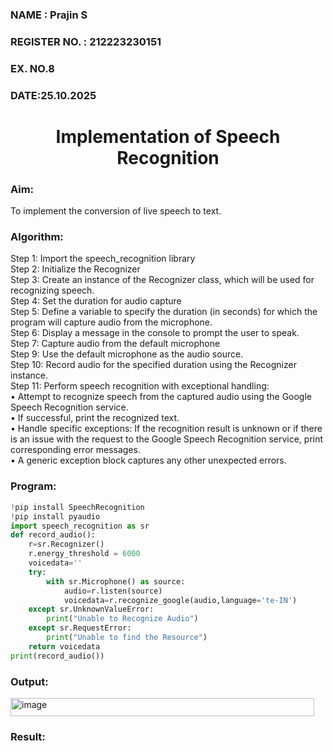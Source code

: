  <H3>NAME : Prajin S</H3>
<H3>REGISTER NO. : 212223230151</H3>
<H3>EX. NO.8</H3>
<H3>DATE:25.10.2025</H3>
<H1 ALIGN =CENTER>Implementation of Speech Recognition</H1>
<H3>Aim:</H3> 
 To implement the conversion of live speech to text.<BR>
<h3>Algorithm:</h3>
Step 1: Import the speech_recognition library<Br>
Step 2: Initialize the Recognizer<Br>
Step 3: Create an instance of the Recognizer class, which will be used for recognizing speech.<Br>
Step 4: Set the duration for audio capture<Br>
Step 5: Define a variable to specify the duration (in seconds) for which the program will capture audio from the microphone.<Br>
Step 6: Display a message in the console to prompt the user to speak.<Br>
Step 7: Capture audio from the default microphone<Br>
Step 9: Use the default microphone as the audio source.<Br>
Step 10: Record audio for the specified duration using the Recognizer instance.<Br>
Step 11: Perform speech recognition with exceptional handling:<Br>
•	Attempt to recognize speech from the captured audio using the Google Speech Recognition service.<Br>
•	If successful, print the recognized text.<Br>
•	Handle specific exceptions: If the recognition result is unknown or if there is an issue with the request to the Google Speech Recognition service, print corresponding error messages.<Br>
•	A generic exception block captures any other unexpected errors.<Br>
<H3>Program:</H3>

```python
!pip install SpeechRecognition
!pip install pyaudio
import speech_recognition as sr
def record_audio():
    r=sr.Recognizer()
    r.energy_threshold = 6000
    voicedata=''
    try:
        with sr.Microphone() as source:
            audio=r.listen(source)
            voicedata=r.recognize_google(audio,language='te-IN')            
    except sr.UnknownValueError:
        print("Unable to Recognize Audio")
    except sr.RequestError:
        print("Unable to find the Resource")
    return voicedata
print(record_audio())
```

<H3> Output:</H3>
<img width="486" height="29" alt="image" src="https://github.com/user-attachments/assets/6fba6d5a-8d9c-4871-9847-f2b75804d22f" />


<H3> Result:</H3>
